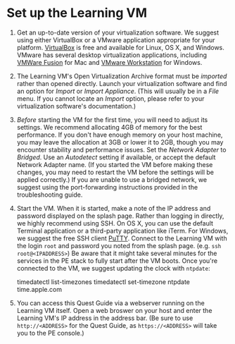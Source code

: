 # Set up the Learning VM

1. Get an up-to-date version of your virtualization software. We suggest using
either VirtualBox or a VMware application appropriate for your platform.
[VirtualBox](https://www.virtualbox.org/wiki/Downloads) is free and available
for Linux, OS X, and Windows. VMware has several desktop virtualization
applications, including [VMWare
Fusion](https://www.vmware.com/products/fusion/) for Mac and [VMware
Workstation](https://www.vmware.com/products/workstation/) for Windows.

2. The Learning VM's Open Virtualization Archive format must be *imported*
rather than opened directly. Launch your virtualization software and find an
option for *Import* or *Import Appliance*. (This will usually be in a *File*
menu. If you cannot locate an *Import* option, please refer to your
virtualization software's documentation.)

3. *Before* starting the VM for the first time, you will need to adjust its
settings.  We recommend allocating 4GB of memory for the best performance. If
you don't have enough memory on your host machine, you may leave the allocation
at 3GB or lower it to 2GB, though you may encounter stability and performance
issues. Set the *Network Adapter* to *Bridged*. Use an *Autodetect* setting if
available, or accept the default Network Adapter name. (If you started the VM
before making these changes, you may need to restart the VM before the settings
will be applied correctly.) If you are unable to use a bridged network, we
suggest using the port-forwarding instructions provided in the troubleshooting
guide.

4. Start the VM. When it is started, make a note of the IP address and password
displayed on the splash page. Rather than logging in directly, we highly
recommend using SSH. On OS X, you can use the default Terminal application or a
third-party application like iTerm.  For Windows, we suggest the free SSH
client [PuTTY](http://www.putty.org/).  Connect to the Learning VM with the
login `root` and password you noted from the splash page.  (e.g. `ssh
root@<IPADDRESS>`) Be aware that it might take several minutes for the services
in the PE stack to fully start after the VM boots. Once you're connected to the
VM, we suggest updating the clock with `ntpdate`:

    timedatectl list-timezones
    timedatectl set-timezone <YOURTIMEZONE>
    ntpdate time.apple.com

5. You can access this Quest Guide via a webserver running on the Learning VM
itself. Open a web broswer on your host and enter the Learning VM's IP address
in the address bar. (Be sure to use `http://<ADDRESS>` for the Quest Guide, as
`https://<ADDRESS>` will take you to the PE console.)
